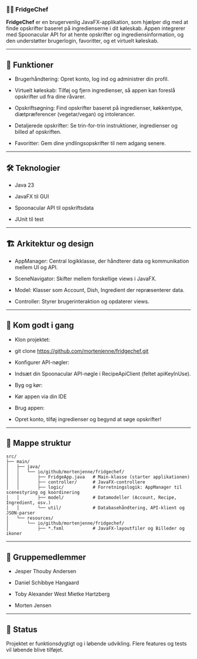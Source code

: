 ###   ‍🧑‍🍳 FridgeChef

**FridgeChef** er en brugervenlig JavaFX-applikation, som hjælper dig med at finde opskrifter baseret på ingredienserne i dit køleskab. Appen integrerer med Spoonacular API for at hente opskrifter og ingrediensinformation, og den understøtter brugerlogin, favoritter, og et virtuelt køleskab.

---

## 🔧 Funktioner

- Brugerhåndtering: Opret konto, log ind og administrer din profil.

- Virtuelt køleskab: Tilføj og fjern ingredienser, så appen kan foreslå opskrifter ud fra dine råvarer.

- Opskriftsøgning: Find opskrifter baseret på ingredienser, køkkentype, diætpræferencer (vegetar/vegan) og intolerancer.

- Detaljerede opskrifter: Se trin-for-trin instruktioner, ingredienser og billed af opskriften.

- Favoritter: Gem dine yndlingsopskrifter til nem adgang senere.

---

## 🛠️ Teknologier

- Java 23

- JavaFX til GUI

- Spoonacular API til opskriftsdata

- JUnit til test

---

## 🏗️ Arkitektur og design

- AppManager: Central logikklasse, der håndterer data og kommunikation mellem UI og API.

- SceneNavigator: Skifter mellem forskellige views i JavaFX.

- Model: Klasser som Account, Dish, Ingredient der repræsenterer data.

- Controller: Styrer brugerinteraktion og opdaterer views.

---

## 🚀 Kom godt i gang

- Klon projektet:
- git clone https://github.com/mortenjenne/fridgechef.git

- Konfigurer API-nøgler:
- Indsæt din Spoonacular API-nøgle i RecipeApiClient (feltet apiKeyInUse).

- Byg og kør:
- Kør appen via din IDE

- Brug appen:
- Opret konto, tilføj ingredienser og begynd at søge opskrifter!

---

## 📂 Mappe struktur

```text
src/
├── main/
│   ├── java/
│   │   └── io/github/mortenjenne/fridgechef/
│   │       ├── FridgeApp.java   # Main-klasse (starter applikationen)
│   │       ├── controller/      # JavaFX-controllere
│   │       ├── logic/           # Forretningslogik: AppManager til scenestyring og koordinering
│   │       ├── model/           # Datamodeller (Account, Recipe, Ingredient, osv.)
│   │       └── util/            # Databasehåndtering, API-klient og JSON-parser
│   └── resources/
│       └── io/github/mortenjenne/fridgechef/
│           ├── *.fxml           # JavaFX-layoutfiler og Billeder og ikoner
```

---

## 👥 Gruppemedlemmer

- Jesper Thouby Andersen

- Daniel Schibbye Hangaard

- Toby Alexander West Mietke Hartzberg

- Morten Jensen

---

## 📌 Status
Projektet er funktionsdygtigt og i løbende udvikling. Flere features og tests vil løbende blive tilføjet.